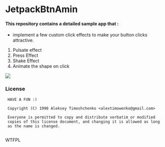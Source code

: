 # JetpackBtnAmin

#### This repository contains a detailed sample app that : 
 - implement a few custom click effects to make your button clicks attractive.
 
 1) Pulsate effect
 2) Press Effect
 3) Shake Effect
 4) Animate the shape on click

![](/app/src/main/res/gifs/record.gif)

### License
```
 HAVE A FUN :) 

 Copyright (C) 1990 Aleksey Timoshchenko <alextimowenko@gmail.com> 

 Everyone is permitted to copy and distribute verbatim or modified 
 copies of this license document, and changing it is allowed as long 
 as the name is changed. 
  
```
<a href="http://www.wtfpl.net/"><img
       src="http://www.wtfpl.net/wp-content/uploads/2012/12/wtfpl-badge-4.png"
       width="80" height="15" alt="WTFPL" /></a>
